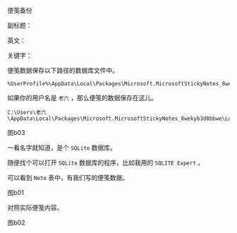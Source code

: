 便笺备份

副标题：

英文：

关键字：







便笺数据保存以下路径的数据库文件中。

```
%UserProfile%\AppData\Local\Packages\Microsoft.MicrosoftStickyNotes_8wekyb3d8bbwe\LocalState\plum.sqlite
```



如果你的用户名是 `老六` ，那么便笺的数据保存在这儿。

```
C:\Users\老六\AppData\Local\Packages\Microsoft.MicrosoftStickyNotes_8wekyb3d8bbwe\LocalState\plum.sqlite
```

图b03



一看名字就知道，是个 `SQLite` 数据库。

随便找个可以打开 `SQLite` 数据库的程序，比如我用的 `SQLITE Expert` 。

可以看到 `Note` 表中，有我们写的便笺数据。

图b01



对照实际便笺内容。

图b02





